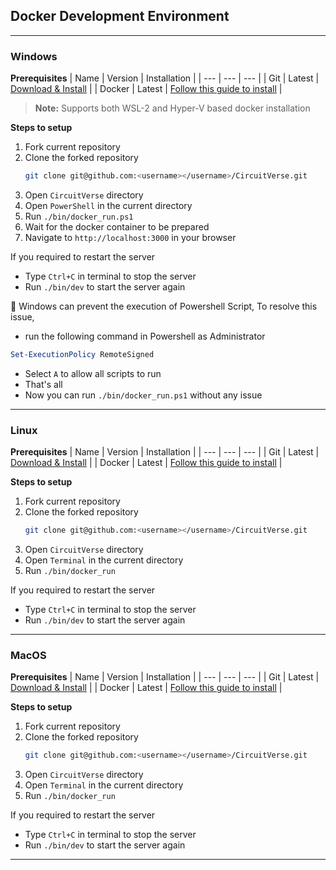 ## Docker Development Environment

---

### Windows
**Prerequisites**
|  Name | Version | Installation |
| --- | --- | --- |
| Git | Latest | [Download & Install](https://git-scm.com/downloads) |
| Docker | Latest | [Follow this guide to install](https://docs.docker.com/desktop/install/windows-install/) |

> **Note:** Supports both WSL-2 and Hyper-V based docker installation

**Steps to setup**
1. Fork current repository
2. Clone the forked repository
    ```bash
    git clone git@github.com:<username></username>/CircuitVerse.git
    ```
3. Open `CircuitVerse` directory
4. Open `PowerShell` in the current directory
5. Run `./bin/docker_run.ps1`
6. Wait for the docker container to be prepared
7. Navigate to `http://localhost:3000` in your browser

If you required to restart the server
- Type `Ctrl+C` in terminal to stop the server
- Run `./bin/dev` to start the server again

🔴 Windows can prevent the execution of Powershell Script, To resolve this issue,
- run the following command in Powershell as Administrator
```powershell
Set-ExecutionPolicy RemoteSigned
```
- Select `A` to allow all scripts to run
- That's all
- Now you can run `./bin/docker_run.ps1` without any issue

---

### Linux
**Prerequisites**
|  Name | Version | Installation |
| --- | --- | --- |
| Git | Latest | [Download & Install](https://git-scm.com/downloads) |
| Docker | Latest | [Follow this guide to install](https://docs.docker.com/desktop/install/linux-install/) |

**Steps to setup**
1. Fork current repository
2. Clone the forked repository
    ```bash
    git clone git@github.com:<username></username>/CircuitVerse.git
    ```
3. Open `CircuitVerse` directory
4. Open `Terminal` in the current directory
5. Run `./bin/docker_run`

If you required to restart the server
- Type `Ctrl+C` in terminal to stop the server
- Run `./bin/dev` to start the server again

---

### MacOS
**Prerequisites**
|  Name | Version | Installation |
| --- | --- | --- |
| Git | Latest | [Download & Install](https://git-scm.com/downloads) |
| Docker | Latest | [Follow this guide to install](https://docs.docker.com/desktop/mac/install/) |

**Steps to setup**
1. Fork current repository
2. Clone the forked repository
    ```bash
    git clone git@github.com:<username></username>/CircuitVerse.git
    ```
3. Open `CircuitVerse` directory
4. Open `Terminal` in the current directory
5. Run `./bin/docker_run`

If you required to restart the server
- Type `Ctrl+C` in terminal to stop the server
- Run `./bin/dev` to start the server again

---